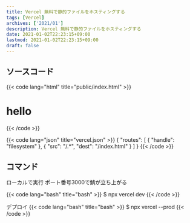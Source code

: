 ```yaml
---
title: Vercel 無料で静的ファイルをホスティングする
tags: [Vercel]
archives: ['2021/01']
description: Vercel 無料で静的ファイルをホスティングする
date: 2021-01-02T22:23:15+09:00
lastmod: 2021-01-02T22:23:15+09:00
draft: false
---
```


## ソースコード

{{< code lang="html" title="public/index.html" >}}
<!DOCTYPE html>
<html lang="ja">
<head>
  <meta charset="UTF-8">
  <meta name="viewport" content="width=device-width, initial-scale=1.0">
  <title>html</title>
</head>
<body>
  <h1>hello</h1>
</body>
</html>
{{< /code >}}

{{< code lang="json" title="vercel.json" >}}
{
  "routes": [
    { "handle": "filesystem" },
    {
      "src": "/.*",
      "dest": "/index.html"
    }
  ]
}
{{< /code >}}

## コマンド

ローカルで実行 ポート番号3000で鯖が立ち上がる

{{< code lang="bash" title="bash" >}}
$ npx vercel dev
{{< /code >}}

デプロイ
{{< code lang="bash" title="bash" >}}
$ npx vercel --prod
{{< /code >}}

